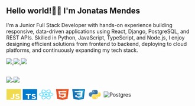 ## Hello world!👋🏼 I'm Jonatas Mendes

I'm a Junior Full Stack Developer with hands-on experience building responsive, data-driven applications using React, Django, PostgreSQL, and REST APIs. Skilled in Python, JavaScript, TypeScript, and Node.js, I enjoy designing efficient solutions from frontend to backend, deploying to cloud platforms, and continuously expanding my tech stack.

<a href="https://www.linkedin.com/in/jonatas-mc/">
  <img src="https://img.shields.io/badge/linkedin-%230077B5.svg?style=for-the-badge&logo=linkedin&logoColor=white" />
</a>
<a href="mailto:jonatasmcontact@gmail.com">
  <img src="https://img.shields.io/badge/Gmail-D14836?style=for-the-badge&logo=gmail&logoColor=white" />
</a>
<a href="">
  <img src="https://img.shields.io/badge/github-%23121011.svg?style=for-the-badge&logo=github&logoColor=white" />
</a>

##

<a href="https://github.com/jonatas-01">
  <img height=200 align="center" src="https://github-readme-stats.vercel.app/api?username=jonatas-01&theme=darcula&show_icons=true&rank_icon=github" />
</a>
<a href="https://github.com/jonatas-01">
  <img height=210 align="center" src="https://github-readme-stats.vercel.app/api/top-langs/?username=jonatas-01&layout=compact&langs_count=8&card_width=320&theme=darcula" />
</a>

<div style="display: inline_block"><br>
  <img align="center" alt="Js" height="30" width="40" src="https://raw.githubusercontent.com/devicons/devicon/master/icons/javascript/javascript-plain.svg">
  <img align="center" alt="Ts" height="30" width="40" src="https://raw.githubusercontent.com/devicons/devicon/master/icons/typescript/typescript-plain.svg">
  <img align="center" alt="React" height="30" width="40" src="https://raw.githubusercontent.com/devicons/devicon/master/icons/react/react-original.svg">
  <img align="center" alt="HTML" height="30" width="40" src="https://raw.githubusercontent.com/devicons/devicon/master/icons/html5/html5-original.svg">
  <img align="center" alt="CSS" height="30" width="40" src="https://raw.githubusercontent.com/devicons/devicon/master/icons/css3/css3-original.svg">
  <img align="center" alt="Python" height="30" width="40" src="https://raw.githubusercontent.com/devicons/devicon/master/icons/python/python-original.svg">
  <img align="center" alt="Postgres" height="30" width="40" src="https://cdn.jsdelivr.net/gh/devicons/devicon@latest/icons/postgresql/postgresql-original.svg" />    
</div>
